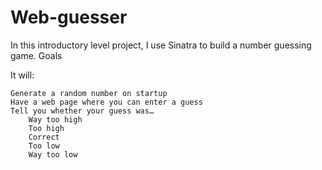 # Web-guesser

In this introductory level project, I use Sinatra to build a number guessing game.
Goals

It will:

    Generate a random number on startup
    Have a web page where you can enter a guess
    Tell you whether your guess was…
        Way too high
        Too high
        Correct
        Too low
        Way too low
